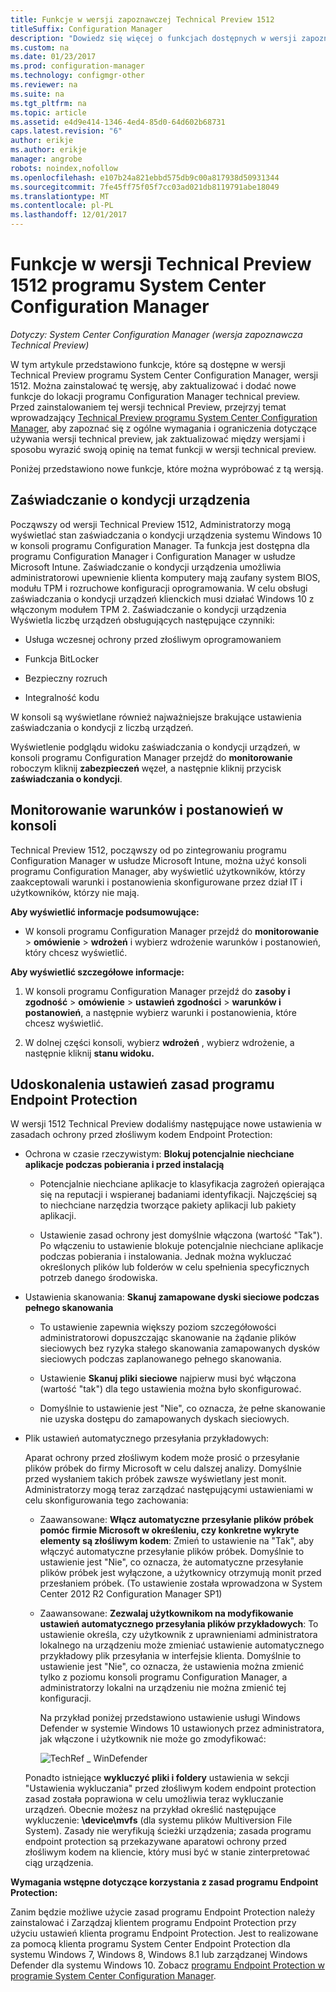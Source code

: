 ```yaml
---
title: Funkcje w wersji zapoznawczej Technical Preview 1512
titleSuffix: Configuration Manager
description: "Dowiedz się więcej o funkcjach dostępnych w wersji zapoznawczej Technical Preview programu System Center Configuration Manager, wersji 1512."
ms.custom: na
ms.date: 01/23/2017
ms.prod: configuration-manager
ms.technology: configmgr-other
ms.reviewer: na
ms.suite: na
ms.tgt_pltfrm: na
ms.topic: article
ms.assetid: e4d9e414-1346-4ed4-85d0-64d602b68731
caps.latest.revision: "6"
author: erikje
ms.author: erikje
manager: angrobe
robots: noindex,nofollow
ms.openlocfilehash: e107b24a821ebbd575db9c00a817938d50931344
ms.sourcegitcommit: 7fe45ff75f05f7cc03ad021db8119791abe18049
ms.translationtype: MT
ms.contentlocale: pl-PL
ms.lasthandoff: 12/01/2017
---
```

# <a name="capabilities-in-technical-preview-1512-for-system-center-configuration-manager"></a>Funkcje w wersji Technical Preview 1512 programu System Center Configuration Manager

*Dotyczy: System Center Configuration Manager (wersja zapoznawcza Technical Preview)*

W tym artykule przedstawiono funkcje, które są dostępne w wersji Technical Preview programu System Center Configuration Manager, wersji 1512. Można zainstalować tę wersję, aby zaktualizować i dodać nowe funkcje do lokacji programu Configuration Manager technical preview. Przed zainstalowaniem tej wersji technical Preview, przejrzyj temat wprowadzający [Technical Preview programu System Center Configuration Manager](technical-preview.md), aby zapoznać się z ogólne wymagania i ograniczenia dotyczące używania wersji technical preview, jak zaktualizować między wersjami i sposobu wyrazić swoją opinię na temat funkcji w wersji technical preview.  

 Poniżej przedstawiono nowe funkcje, które można wypróbować z tą wersją.  

##  <a name="bkmk_devicehealth"></a> Zaświadczanie o kondycji urządzenia  
 Począwszy od wersji Technical Preview 1512, Administratorzy mogą wyświetlać stan zaświadczania o kondycji urządzenia systemu Windows 10 w konsoli programu Configuration Manager.  Ta funkcja jest dostępna dla programu Configuration Manager i Configuration Manager w usłudze Microsoft Intune. Zaświadczanie o kondycji urządzenia umożliwia administratorowi upewnienie klienta komputery mają zaufany system BIOS, modułu TPM i rozruchowe konfiguracji oprogramowania. W celu obsługi zaświadczania o kondycji urządzeń klienckich musi działać Windows 10 z włączonym modułem TPM 2. Zaświadczanie o kondycji urządzenia Wyświetla liczbę urządzeń obsługujących następujące czynniki:  

-   Usługa wczesnej ochrony przed złośliwym oprogramowaniem  

-   Funkcja BitLocker  

-   Bezpieczny rozruch  

-   Integralność kodu  

W konsoli są wyświetlane również najważniejsze brakujące ustawienia zaświadczania o kondycji z liczbą urządzeń.  

Wyświetlenie podglądu widoku zaświadczania o kondycji urządzeń, w konsoli programu Configuration Manager przejdź do **monitorowanie** roboczym kliknij **zabezpieczeń** węzeł, a następnie kliknij przycisk **zaświadczania o kondycji**.  

##  <a name="bkmk_viewterms"></a>Monitorowanie warunków i postanowień w konsoli  
Technical Preview 1512, począwszy od po zintegrowaniu programu Configuration Manager w usłudze Microsoft Intune, można użyć konsoli programu Configuration Manager, aby wyświetlić użytkowników, którzy zaakceptowali warunki i postanowienia skonfigurowane przez dział IT i użytkowników, którzy nie mają.  

**Aby wyświetlić informacje podsumowujące:**  

-   W konsoli programu Configuration Manager przejdź do **monitorowanie** > **omówienie** > **wdrożeń** i wybierz wdrożenie warunków i postanowień, który chcesz wyświetlić.  

**Aby wyświetlić szczegółowe informacje:**  

1.  W konsoli programu Configuration Manager przejdź do **zasoby i zgodność** > **omówienie** > **ustawień zgodności** > **warunków i postanowień**, a następnie wybierz warunki i postanowienia, które chcesz wyświetlić.  

2.  W dolnej części konsoli, wybierz **wdrożeń** , wybierz wdrożenie, a następnie kliknij **stanu widoku.**  

##  <a name="bkmk_EPpolicy"></a>Udoskonalenia ustawień zasad programu Endpoint Protection  
W wersji 1512 Technical Preview dodaliśmy następujące nowe ustawienia w zasadach ochrony przed złośliwym kodem Endpoint Protection:  

-   Ochrona w czasie rzeczywistym: **Blokuj potencjalnie niechciane aplikacje podczas pobierania i przed instalacją**  

    -   Potencjalnie niechciane aplikacje to klasyfikacja zagrożeń opierająca się na reputacji i wspieranej badaniami identyfikacji. Najczęściej są to niechciane narzędzia tworzące pakiety aplikacji lub pakiety aplikacji.  

    -   Ustawienie zasad ochrony jest domyślnie włączona (wartość "Tak"). Po włączeniu to ustawienie blokuje potencjalnie niechciane aplikacje podczas pobierania i instalowania. Jednak można wykluczać określonych plików lub folderów w celu spełnienia specyficznych potrzeb danego środowiska.  

-   Ustawienia skanowania: **Skanuj zamapowane dyski sieciowe podczas pełnego skanowania**  

    -   To ustawienie zapewnia większy poziom szczegółowości administratorowi dopuszczając skanowanie na żądanie plików sieciowych bez ryzyka stałego skanowania zamapowanych dysków sieciowych podczas zaplanowanego pełnego skanowania.  

    -   Ustawienie **Skanuj pliki sieciowe** najpierw musi być włączona (wartość "tak") dla tego ustawienia można było skonfigurować.  

    -   Domyślnie to ustawienie jest "Nie", co oznacza, że pełne skanowanie nie uzyska dostępu do zamapowanych dyskach sieciowych.  

-   Plik ustawień automatycznego przesyłania przykładowych:  

     Aparat ochrony przed złośliwym kodem może prosić o przesyłanie plików próbek do firmy Microsoft w celu dalszej analizy. Domyślnie przed wysłaniem takich próbek zawsze wyświetlany jest monit. Administratorzy mogą teraz zarządzać następującymi ustawieniami w celu skonfigurowania tego zachowania:  

    -   Zaawansowane: **Włącz automatyczne przesyłanie plików próbek pomóc firmie Microsoft w określeniu, czy konkretne wykryte elementy są złośliwym kodem**:  Zmień to ustawienie na "Tak", aby włączyć automatyczne przesyłanie plików próbek. Domyślnie to ustawienie jest "Nie", co oznacza, że automatyczne przesyłanie plików próbek jest wyłączone, a użytkownicy otrzymują monit przed przesłaniem próbek.   (To ustawienie została wprowadzona w System Center 2012 R2 Configuration Manager SP1)  

    -   Zaawansowane: **Zezwalaj użytkownikom na modyfikowanie ustawień automatycznego przesyłania plików przykładowych**: To ustawienie określa, czy użytkownik z uprawnieniami administratora lokalnego na urządzeniu może zmieniać ustawienie automatycznego przykładowy plik przesyłania w interfejsie klienta. Domyślnie to ustawienie jest "Nie", co oznacza, że ustawienia można zmienić tylko z poziomu konsoli programu Configuration Manager, a administratorzy lokalni na urządzeniu nie można zmienić tej konfiguracji.  

         Na przykład poniżej przedstawiono ustawienie usługi Windows Defender w systemie Windows 10 ustawionych przez administratora, jak włączone i użytkownik nie może go zmodyfikować:  

         ![TechRef &#95; WinDefender](../../core/get-started/media/TechRef_WinDefender.png "TechRef_WinDefender")  

    Ponadto istniejące **wykluczyć pliki i foldery** ustawienia w sekcji "Ustawienia wykluczania" przed złośliwym kodem endpoint protection zasad została poprawiona w celu umożliwia teraz wykluczanie urządzeń. Obecnie możesz na przykład określić następujące wykluczenie: **\device\mvfs** (dla systemu plików Multiversion File System). Zasady nie weryfikują ścieżki urządzenia; zasada programu endpoint protection są przekazywane aparatowi ochrony przed złośliwym kodem na kliencie, który musi być w stanie zinterpretować ciąg urządzenia.  

**Wymagania wstępne dotyczące korzystania z zasad programu Endpoint Protection:**  

Zanim będzie możliwe użycie zasad programu Endpoint Protection należy zainstalować i Zarządzaj klientem programu Endpoint Protection przy użyciu ustawień klienta programu Endpoint Protection. Jest to realizowane za pomocą klienta programu System Center Endpoint Protection dla systemu Windows 7, Windows 8, Windows 8.1 lub zarządzanej Windows Defender dla systemu Windows 10. Zobacz [programu Endpoint Protection w programie System Center Configuration Manager](../../protect/deploy-use/endpoint-protection.md).  
